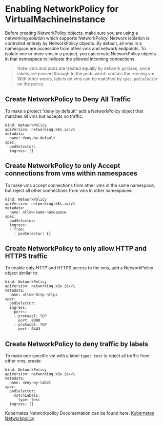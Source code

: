# Enabling NetworkPolicy for VirtualMachineInstance

Before creating NetworkPolicy objects, make sure you are using a networking solution which supports NetworkPolicy. Network isolation is controlled entirely by NetworkPolicy objects. By default, all vms in a namespace are accessible from other vms and network endpoints. To isolate one or more vms in a project, you can create NetworkPolicy objects in that namespace to indicate the allowed incoming connections.

> Note: vms and pods are treated equally by network policies, since labels are passed through to the pods which contain the running vm. With other words, labels on vms can be matched by ```spec.podSelector``` on the policy.

## Create NetworkPolicy to Deny All Traffic

To make a project "deny by default" add a NetworkPolicy object that matches all vms but accepts no traffic.


```
kind: NetworkPolicy
apiVersion: networking.k8s.io/v1
metadata:
  name: deny-by-default
spec:
  podSelector:
  ingress: []
```

## Create NetworkPolicy to only Accept connections from vms within namespaces

To make vms accept connections from other vms in the same namespace, but reject all other connections from vms in other namespaces:


```
kind: NetworkPolicy
apiVersion: networking.k8s.io/v1
metadata:
  name: allow-same-namespace
spec:
  podSelector:
  ingress:
  - from:
    - podSelector: {}
```


## Create NetworkPolicy to only allow HTTP and HTTPS traffic

To enable only HTTP and HTTPS access to the vms, add a NetworkPolicy object similar to:

```
kind: NetworkPolicy
apiVersion: networking.k8s.io/v1
metadata:
  name: allow-http-https
spec:
  podSelector:
  ingress:
  - ports:
    - protocol: TCP
      port: 8080
    - protocol: TCP
      port: 8443
```


## Create NetworkPolicy to deny traffic by labels

To make one specific vm with a label ```type: test``` to reject all traffic from other vms, create:

```
kind: NetworkPolicy
apiVersion: networking.k8s.io/v1
metadata:
  name: deny-by-label
spec:
  podSelector:
    matchLabels:
      type: test
  ingress: []
```

Kubernetes Networkpolicy Documentation can be found here: [Kubernetes Networkpolicy](https://kubernetes.io/docs/concepts/services-networking/network-policies/)
